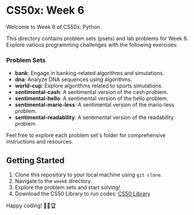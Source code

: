 # CS50x: Week 6

Welcome to Week 6 of CS50x: Python

This directory contains problem sets (psets) and lab problems for Week 6. Explore various programming challenges with the following exercises:

### Problem Sets
- **bank**: Engage in banking-related algorithms and simulations.
- **dna**: Analyze DNA sequences using algorithms.
- **world-cup**: Explore algorithms related to sports simulations.
- **sentimental-cash**: A sentimental version of the cash problem.
- **sentimental-hello**: A sentimental version of the hello problem.
- **sentimental-mario-less**: A sentimental version of the mario-less problem.
- **sentimental-readability**: A sentimental version of the readability problem.

Feel free to explore each problem set's folder for comprehensive instructions and resources.

## Getting Started
1. Clone this repository to your local machine using `git clone`.
2. Navigate to the `week6` directory.
3. Explore the problem sets and start solving!
4. Download the CS50 Library to run codes: [CS50 Library](https://github.com/cs50/libcs50/releases)

Happy coding! 🏦🧬🏆
